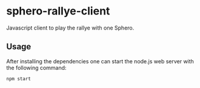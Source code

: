 # sphero-rallye-client
Javascript client to play the rallye with one Sphero.


## Usage

After installing the dependencies one can start the node.js web server with the following command:
```bash
npm start
```